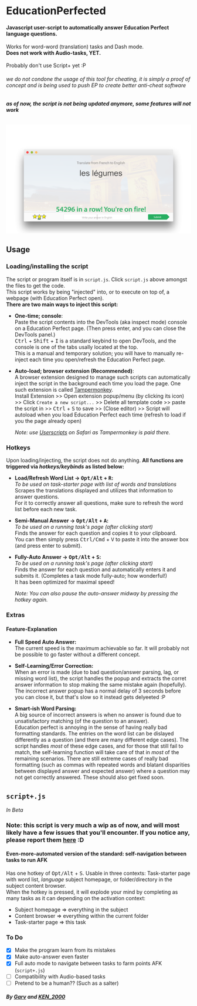 # EducationPerfected
#### Javascript user-script to automatically answer Education Perfect language questions.  
Works for word-word (translation) tasks and Dash mode.  
**Does not work with Audio-tasks, YET.**  <br><br>
Probably don't use Script+ yet :P
  
###### *we do not condone the usage of this tool for cheating, it is simply a proof of concept and is being used to push EP to create better anti-cheat software*  
###### **as of now, the script is not being updated anymore, some features will not work**  

![example image](result.png)


## Usage  
### Loading/installing the script  
The script or program itself is in `script.js`. Click `script.js` above amongst the files to get the code.  
This script works by being "injected" into, or to execute on top of, a webpage (with Education Perfect open).  
**There are two main ways to inject this script:**  

  - **One-time; console**:  
    Paste the script contents into the DevTools (aka inspect mode) console on a Education Perfect page. (Then press enter, and you can close the DevTools panel.)  
    <kbd>Ctrl</kbd> + <kbd>Shift</kbd> + <kbd>I</kbd> is a standard keybind to open DevTools, and the console is one of the tabs usally located at the top.  
    This is a manual and temporary solution; you will have to manually re-inject each time you open/refresh the Education Perfect page.

  - **Auto-load; browser extension (Recommended)**:  
    A browser extension designed to manage such scripts can automatically inject the script in the background each time you load the page. One such extension is called [Tampermonkey](https://chrome.google.com/webstore/detail/tampermonkey/dhdgffkkebhmkfjojejmpbldmpobfkfo).  
    Install Extension >> Open extension popup/menu (by clicking its icon) >> Click `Create a new script...` >> Delete all template code >> paste the script in >> <kbd>Ctrl</kbd> + <kbd>S</kbd> to save >> (Close editor) >> Script will autoload when you load Education Perfect each time (refresh to load if you the page already open)  
    
    *Note: use [Userscripts](https://itunes.apple.com/us/app/userscripts/id1463298887) on Safari as Tampermonkey is paid there.*


### Hotkeys  
Upon loading/injecting, the script does not do anything. **All functions are triggered via *hotkeys/keybinds* as listed below:**  

  - **Load/Refresh Word List -> <kbd>Opt/Alt</kbd> + <kbd>R</kbd>:**  
    *To be used on task-starter page with list of words and translations*  
    Scrapes the translations displayed and utilizes that information to answer questions.  
    For it to correctly answer all questions, make sure to refresh the word list before each new task.  

  - **Semi-Manual Answer -> <kbd>Opt/Alt</kbd> + <kbd>A</kbd>:**  
    *To be used on a running task's page (after clicking start)*  
    Finds the answer for each question and copies it to your clipboard.  
    You can then simply press <kbd>Ctrl/Cmd</kbd> + <kbd>V</kbd> to paste it into the answer box (and press enter to submit).  

  - **Fully-Auto Answer -> <kbd>Opt/Alt</kbd> + <kbd>S</kbd>:**  
    *To be used on a running task's page (after clicking start)*  
    Finds the answer for each question and automatically enters it and submits it. (Completes a task mode fully-auto; how wonderful!)  
    It has been optimized for maximal speed!   
    
    *Note: You can also pause the auto-answer midway by pressing the hotkey again.*  


### Extras
#### Feature-Explanation
  - **Full Speed Auto Answer:**  
    The current speed is the maximum achievable so far. It will probably not be possible to go faster without a different concept.  
    
  - **Self-Learning/Error Correction:**  
    When an error is made (due to bad question/answer parsing, lag, or missing word list), the script handles the popup and extracts the corret answer information to stop making the same mistake again (hopefully).  
    The incorrect answer popup has a normal delay of 3 seconds before you can close it, but that's slow so it instead gets delyeeted :P  
    
  - **Smart-ish Word Parsing:**  
    A big source of incorrect answers is when no answer is found due to unsatisfactory matching (of the question to an answer).  
    Education perfect is annoying in the sense of having really bad formatting standards. The entries on the word list can be dislayed differently as a question (and there are many different edge cases).  The script handles *most* of these edge cases, and for those that still fail to match, the self-learning function will take care of that in *most* of the remaining scenarios. There are still extreme cases of really bad formatting (such as commas with repeated words and blatant disparities between displayed answer and expected answer) where a question may not get correctly answered. These should also get fixed soon.  


## `script+.js`
*In Beta*  
### Note: this script is very much a wip as of now, and will most likely have a few issues that you'll encounter. If you notice any, please report them [here](https://github.com/KEN-2000l/EducationPerfected/issues/12) :D
#### Even-more-automated version of the standard: self-navigation between tasks to run AFK  
Has one hotkey of <kbd>Opt/Alt</kbd> + <kbd>S</kbd>. Usable in three contexts: Task-starter page with word list, *language* subject homepage, or folder/directory in the subject content browser.  
When the hotkey is pressed, it will explode your mind by completing as many tasks as it can depending on the activation context:  
  - Subject homepage => everything in the subject
  - Content browser => everything within the current folder
  - Task-starter page => this task


### To Do  
- [X] Make the program learn from its mistakes
- [X] Make auto-answer even faster
- [X] Full auto mode to navigate between tasks to farm points AFK (`script+.js`)
- [ ] Compatibility with Audio-based tasks
- [ ] Pretend to be a human?? (Such as a salter)  

#### *By [Garv](https://github.com/garv-shah) and [KEN_2000](https://github.com/KEN-2000l)*

